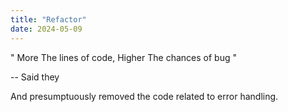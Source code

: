 ```yaml
---
title: "Refactor"
date: 2024-05-09
---
```


"
  More The lines of code, 
  Higher The chances of bug
"

-- Said they

And presumptuously removed
the code related to error handling.
